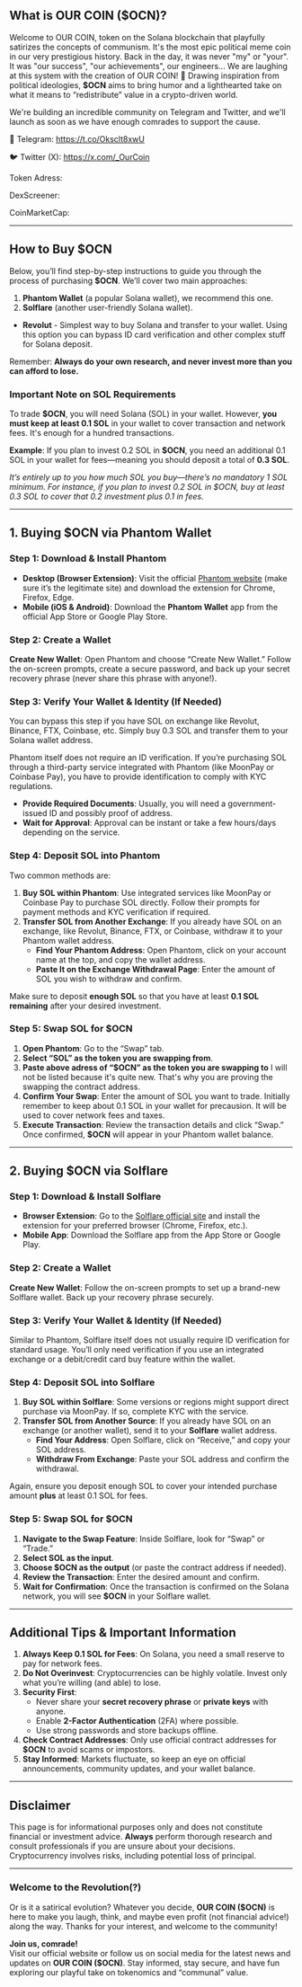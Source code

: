 ## **What is OUR COIN (\$OCN)?**

Welcome to OUR COIN, token on the Solana blockchain that playfully satirizes the concepts of communism. It's the most epic political meme coin in our very prestigious history.
Back in the day, it was never "my" or "your". It was "our success", "our achievements", our engineers... We are laughing at this system with the creation of OUR COIN! 🚀
Drawing inspiration from political ideologies, **\$OCN** aims to bring humor and a lighthearted take on what it means to “redistribute” value in a crypto-driven world.

We're building an incredible community on Telegram and Twitter, and we'll launch as soon as we have enough comrades to support the cause.

💬 Telegram: https://t.co/Oksclt8xwU

🐦 Twitter (X): https://x.com/_OurCoin

Token Adress: <TBA>

DexScreener: <TBA>

CoinMarketCap: <TBA>

---

## **How to Buy \$OCN**
Below, you’ll find step-by-step instructions to guide you through the process of purchasing **\$OCN**. We’ll cover two main approaches:

1. **Phantom Wallet** (a popular Solana wallet), we recommend this one.
2. **Solflare** (another user-friendly Solana wallet).

- **Revolut** - Simplest way to buy Solana and transfer to your wallet. Using this option you can bypass ID card verification and other complex stuff for Solana deposit.

Remember: **Always do your own research, and never invest more than you can afford to lose.**

### **Important Note on SOL Requirements**
To trade **\$OCN**, you will need Solana (SOL) in your wallet. However, **you must keep at least 0.1 SOL** in your wallet to cover transaction and network fees. It's enough for a hundred transactions.

**Example**: If you plan to invest 0.2 SOL in **\$OCN**, you need an additional 0.1 SOL in your wallet for fees—meaning you should deposit a total of **0.3 SOL**.

*It’s entirely up to you how much SOL you buy—there’s no mandatory 1 SOL minimum. For instance, if you plan to invest 0.2 SOL in \$OCN, buy at least 0.3 SOL to cover that 0.2 investment plus 0.1 in fees.*

---

## **1. Buying \$OCN via Phantom Wallet**

### **Step 1: Download & Install Phantom**
- **Desktop (Browser Extension)**: Visit the official [Phantom website](https://phantom.app/) (make sure it’s the legitimate site) and download the extension for Chrome, Firefox, Edge.
- **Mobile (iOS & Android)**: Download the **Phantom Wallet** app from the official App Store or Google Play Store.

### **Step 2: Create a Wallet**
**Create New Wallet**: Open Phantom and choose “Create New Wallet.” Follow the on-screen prompts, create a secure password, and back up your secret recovery phrase (never share this phrase with anyone!).

### **Step 3: Verify Your Wallet & Identity (If Needed)**
You can bypass this step if you have SOL on exchange like Revolut, Binance, FTX, Coinbase, etc. Simply buy 0.3 SOL and transfer them to your Solana wallet address.

Phantom itself does not require an ID verification. If you’re purchasing SOL through a third-party service integrated with Phantom (like MoonPay or Coinbase Pay), you have to provide identification to comply with KYC regulations.  
- **Provide Required Documents**: Usually, you will need a government-issued ID and possibly proof of address.
- **Wait for Approval**: Approval can be instant or take a few hours/days depending on the service.

### **Step 4: Deposit SOL into Phantom**  
Two common methods are:  
1. **Buy SOL within Phantom**: Use integrated services like MoonPay or Coinbase Pay to purchase SOL directly. Follow their prompts for payment methods and KYC verification if required.  
2. **Transfer SOL from Another Exchange**: If you already have SOL on an exchange, like Revolut, Binance, FTX, or Coinbase, withdraw it to your Phantom wallet address.  
   - **Find Your Phantom Address**: Open Phantom, click on your account name at the top, and copy the wallet address.  
   - **Paste It on the Exchange Withdrawal Page**: Enter the amount of SOL you wish to withdraw and confirm.

Make sure to deposit **enough SOL** so that you have at least **0.1 SOL remaining** after your desired investment.

### **Step 5: Swap SOL for \$OCN**
1. **Open Phantom**: Go to the “Swap” tab.
2. **Select “SOL” as the token you are swapping from**.
3. **Paste above <TBA> adress of “\$OCN” as the token you are swapping to** I will not be listed because it's quite new. That's why you are proving the swapping the contract address.
4. **Confirm Your Swap**: Enter the amount of SOL you want to trade. Initially remember to keep about 0.1 SOL in your wallet for precausion. It will be used to cover network fees and taxes.
5. **Execute Transaction**: Review the transaction details and click “Swap.” Once confirmed, **\$OCN** will appear in your Phantom wallet balance.

---

## **2. Buying \$OCN via Solflare**

### **Step 1: Download & Install Solflare**  
- **Browser Extension**: Go to the [Solflare official site](https://solflare.com/) and install the extension for your preferred browser (Chrome, Firefox, etc.).  
- **Mobile App**: Download the Solflare app from the App Store or Google Play.

### **Step 2: Create a Wallet**  
**Create New Wallet**: Follow the on-screen prompts to set up a brand-new Solflare wallet. Back up your recovery phrase securely.  

### **Step 3: Verify Your Wallet & Identity (If Needed)**  
Similar to Phantom, Solflare itself does not usually require ID verification for standard usage. You’ll only need verification if you use an integrated exchange or a debit/credit card buy feature within the wallet.

### **Step 4: Deposit SOL into Solflare**  
1. **Buy SOL within Solflare**: Some versions or regions might support direct purchase via MoonPay. If so, complete KYC with the service.  
2. **Transfer SOL from Another Source**: If you already have SOL on an exchange (or another wallet), send it to your **Solflare** wallet address.  
   - **Find Your Address**: Open Solflare, click on “Receive,” and copy your SOL address.  
   - **Withdraw From Exchange**: Paste your SOL address and confirm the withdrawal.  

Again, ensure you deposit enough SOL to cover your intended purchase amount **plus** at least 0.1 SOL for fees.

### **Step 5: Swap SOL for \$OCN**  
1. **Navigate to the Swap Feature**: Inside Solflare, look for “Swap” or “Trade.”  
2. **Select SOL as the input**.  
3. **Choose \$OCN as the output** (or paste the contract address if needed).  
4. **Review the Transaction**: Enter the desired amount and confirm.  
5. **Wait for Confirmation**: Once the transaction is confirmed on the Solana network, you will see **\$OCN** in your Solflare wallet.

---

## **Additional Tips & Important Information**
1. **Always Keep 0.1 SOL for Fees**: On Solana, you need a small reserve to pay for network fees.
2. **Do Not Overinvest**: Cryptocurrencies can be highly volatile. Invest only what you’re willing (and able) to lose.
3. **Security First**:
   - Never share your **secret recovery phrase** or **private keys** with anyone.
   - Enable **2-Factor Authentication** (2FA) where possible.
   - Use strong passwords and store backups offline.
4. **Check Contract Addresses**: Only use official contract addresses for **\$OCN** to avoid scams or impostors.
5. **Stay Informed**: Markets fluctuate, so keep an eye on official announcements, community updates, and your wallet balance.

---

## **Disclaimer**
This page is for informational purposes only and does not constitute financial or investment advice. **Always** perform thorough research and consult professionals if you are unsure about your decisions. Cryptocurrency involves risks, including potential loss of principal.

---

### **Welcome to the Revolution(?)**
Or is it a satirical evolution? Whatever you decide, **OUR COIN (\$OCN)** is here to make you laugh, think, and maybe even profit (not financial advice!) along the way. Thanks for your interest, and welcome to the community!

**Join us, comrade!**  
Visit our official website or follow us on social media for the latest news and updates on **OUR COIN (\$OCN)**. Stay informed, stay secure, and have fun exploring our playful take on tokenomics and “communal” value.
